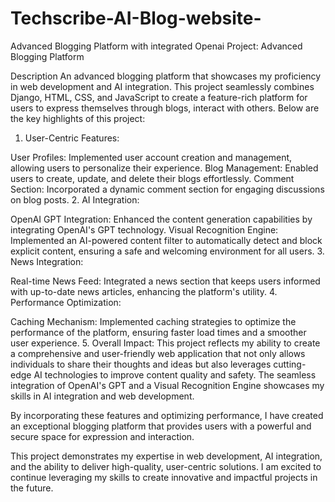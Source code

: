 # Techscribe-AI-Blog-website-
Advanced Blogging Platform with integrated Openai
Project: Advanced Blogging Platform

Description 
An advanced blogging platform that showcases my proficiency in web development and AI integration. This project seamlessly combines Django, HTML, CSS, and JavaScript to create a feature-rich platform for users to express themselves through blogs, interact with others. Below are the key highlights of this project:

1. User-Centric Features:

User Profiles: Implemented user account creation and management, allowing users to personalize their experience.
Blog Management: Enabled users to create, update, and delete their blogs effortlessly.
Comment Section: Incorporated a dynamic comment section for engaging discussions on blog posts.
2. AI Integration:

OpenAI GPT Integration: Enhanced the content generation capabilities by integrating OpenAI's GPT technology.
Visual Recognition Engine: Implemented an AI-powered content filter to automatically detect and block explicit content, ensuring a safe and welcoming environment for all users.
3. News Integration:

Real-time News Feed: Integrated a news section that keeps users informed with up-to-date news articles, enhancing the platform's utility.
4. Performance Optimization:

Caching Mechanism: Implemented caching strategies to optimize the performance of the platform, ensuring faster load times and a smoother user experience.
5. Overall Impact:
This project reflects my ability to create a comprehensive and user-friendly web application that not only allows individuals to share their thoughts and ideas but also leverages cutting-edge AI technologies to improve content quality and safety. The seamless integration of OpenAI's GPT and a Visual Recognition Engine showcases my skills in AI integration and web development.

By incorporating these features and optimizing performance, I have created an exceptional blogging platform that provides users with a powerful and secure space for expression and interaction.

This project demonstrates my expertise in web development, AI integration, and the ability to deliver high-quality, user-centric solutions. I am excited to continue leveraging my skills to create innovative and impactful projects in the future.
